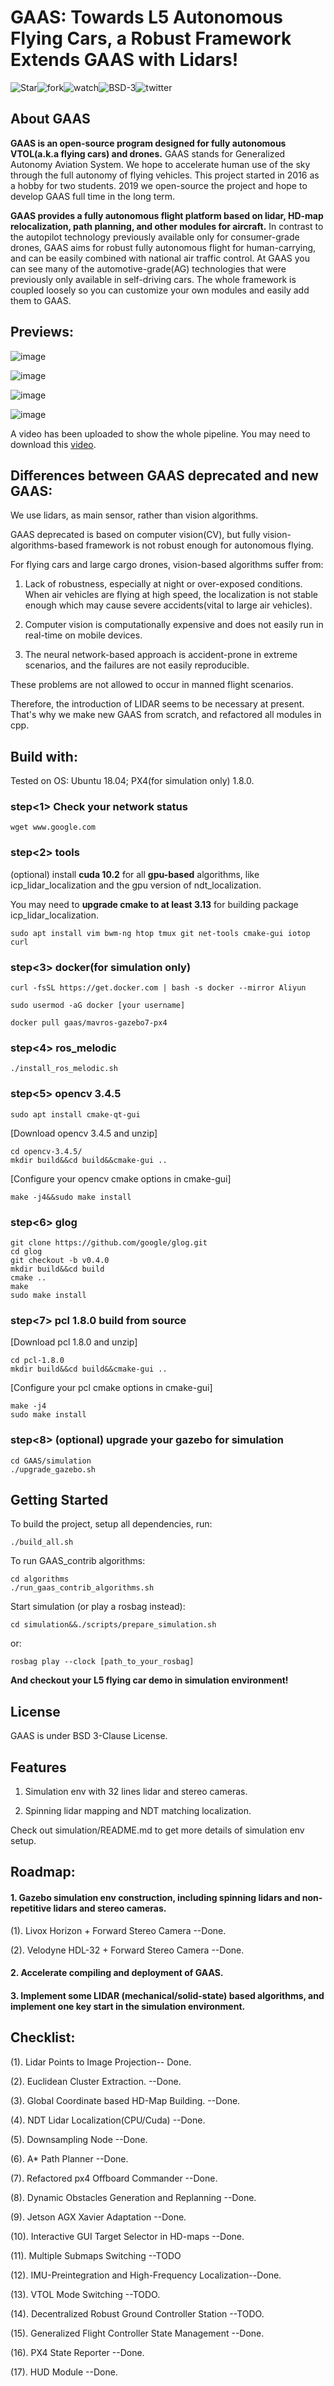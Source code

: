 # GAAS: Towards L5 Autonomous Flying Cars, a Robust Framework Extends GAAS with Lidars!

![Star](https://img.shields.io/github/stars/generalized-intelligence/gaas?style=flat-square)![fork](https://img.shields.io/github/forks/generalized-intelligence/gaas?style=flat-square)![watch](https://img.shields.io/github/watchers/generalized-intelligence/gaas?style=flat-square)![BSD-3](https://img.shields.io/github/license/generalized-intelligence/gaas?style=flat-square)![twitter](https://img.shields.io/twitter/follow/GAAS_dev?style=social)


## About GAAS

**GAAS is an open-source program designed for fully autonomous VTOL(a.k.a flying cars) and drones.** GAAS stands for Generalized Autonomy Aviation System. We hope to accelerate human use of the sky through the full autonomy of flying vehicles. This project started in 2016 as a hobby for two students. 2019 we open-source the project and hope to develop GAAS full time in the long term.

**GAAS provides a fully autonomous flight platform based on lidar, HD-map relocalization, path planning, and other modules for aircraft.** In contrast to the autopilot technology previously available only for consumer-grade drones, GAAS aims for robust  fully autonomous flight for human-carrying, and can be easily combined with national air traffic control. At GAAS you can see many of the automotive-grade(AG) technologies that were previously only available in self-driving cars. The whole framework is coupled loosely so you can customize your own modules and easily add them to GAAS.

## Previews:

![image](https://github.com/cyanine-gi/GAAS_contrib/raw/main/algorithms/preview_imgs/gaas_algorithms_rviz_preview_20200401.png)

![image](https://github.com/cyanine-gi/GAAS_contrib/raw/main/algorithms/preview_imgs/gaas_algorithms_astar_planning_preview_20210409.png)

![image](https://github.com/cyanine-gi/GAAS_contrib/raw/main/algorithms/preview_imgs/gaas_algorithms_rqt_graph_20200401.png)

![image](https://github.com/cyanine-gi/GAAS_contrib/raw/main/algorithms/preview_imgs/gaas_algorithms_dynamic_objects_and_replanning.png)

A video has been uploaded to show the whole pipeline. You may need to download this [video](https://github.com/cyanine-gi/GAAS_contrib_resources/blob/main/demos/gaas_contrib_test1_20210419_compressed.mp4?raw=true).


## Differences between GAAS deprecated and new GAAS:

We use lidars, as main sensor, rather than vision algorithms.


GAAS deprecated is based on computer vision(CV), but fully vision-algorithms-based framework is not robust enough for autonomous flying.

For flying cars and large cargo drones, vision-based algorithms suffer from:

1. Lack of robustness, especially at night or over-exposed conditions. When air vehicles are flying at high speed, the localization is not stable enough which may cause severe accidents(vital to large air vehicles).

2. Computer vision is computationally expensive and does not easily run in real-time on mobile devices.

3. The neural network-based approach is accident-prone in extreme scenarios, and the failures are not easily reproducible.

These problems are not allowed to occur in manned flight scenarios.

Therefore, the introduction of LIDAR seems to be necessary at present. That's why we make new GAAS from scratch, and refactored all modules in cpp.

## Build with:

Tested on OS: Ubuntu 18.04; PX4(for simulation only) 1.8.0.

### step<1> Check your network status

    wget www.google.com

### step<2> tools

(optional) install **cuda 10.2** for all **gpu-based** algorithms, like icp_lidar_localization and the gpu version of ndt_localization.

You may need to **upgrade cmake to at least 3.13** for building package icp_lidar_localization.

    sudo apt install vim bwm-ng htop tmux git net-tools cmake-gui iotop curl

### step<3> docker(for simulation only)

    curl -fsSL https://get.docker.com | bash -s docker --mirror Aliyun

    sudo usermod -aG docker [your username]

    docker pull gaas/mavros-gazebo7-px4

### step<4> ros_melodic

    ./install_ros_melodic.sh

### step<5> opencv 3.4.5

    sudo apt install cmake-qt-gui
    
[Download opencv 3.4.5 and unzip]

    cd opencv-3.4.5/
    mkdir build&&cd build&&cmake-gui ..
    
[Configure your opencv cmake options in cmake-gui]
    
    make -j4&&sudo make install

### step<6> glog

    git clone https://github.com/google/glog.git
    cd glog
    git checkout -b v0.4.0
    mkdir build&&cd build
    cmake ..
    make 
    sudo make install

### step<7> pcl 1.8.0 build from source

[Download pcl 1.8.0 and unzip]

    cd pcl-1.8.0
    mkdir build&&cd build&&cmake-gui ..

[Configure your pcl cmake options in cmake-gui]

    make -j4
    sudo make install

### step<8> (optional) upgrade your gazebo for simulation

    cd GAAS/simulation
    ./upgrade_gazebo.sh



## Getting Started

To build the project, setup all dependencies, run:

    ./build_all.sh

To run GAAS_contrib algorithms:

    cd algorithms
    ./run_gaas_contrib_algorithms.sh

Start simulation (or play a rosbag instead):

    cd simulation&&./scripts/prepare_simulation.sh
    
or:

    rosbag play --clock [path_to_your_rosbag]

**And checkout your L5 flying car demo in simulation environment!**

## License

GAAS is under BSD 3-Clause License.

## Features

1. Simulation env with 32 lines lidar and stereo cameras.

2. Spinning lidar mapping and NDT matching localization.

Check out simulation/README.md to get more details of simulation env setup.

## Roadmap:

#### 1.  Gazebo simulation env construction, including spinning lidars and non-repetitive lidars and stereo cameras.

(1). Livox Horizon + Forward Stereo Camera --Done.

(2). Velodyne HDL-32 + Forward Stereo Camera --Done.

#### 2. Accelerate compiling and deployment of GAAS.

#### 3. Implement some LIDAR (mechanical/solid-state) based algorithms, and implement one key start in the simulation environment.

## Checklist:

(1). Lidar Points to Image Projection-- Done.

(2). Euclidean Cluster Extraction. --Done.

(3). Global Coordinate based HD-Map Building. --Done.

(4). NDT Lidar Localization(CPU/Cuda) --Done.

(5). Downsampling Node --Done.

(6). A* Path Planner --Done.

(7). Refactored px4 Offboard Commander --Done.

(8). Dynamic Obstacles Generation and Replanning --Done.

(9). Jetson AGX Xavier Adaptation --Done.

(10). Interactive GUI Target Selector in HD-maps --Done.

(11). Multiple Submaps Switching --TODO

(12). IMU-Preintegration and High-Frequency Localization--Done.

(13). VTOL Mode Switching --TODO.

(14). Decentralized Robust Ground Controller Station --TODO.

(15). Generalized Flight Controller State Management --Done.

(16). PX4 State Reporter --Done.

(17). HUD Module --Done.
